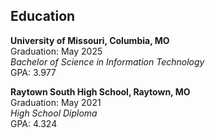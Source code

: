 ## **Education**
  **University of Missouri, Columbia, MO**  
  Graduation: May 2025  
  _Bachelor of Science in Information Technology_  
  GPA: 3.977

  **Raytown South High School, Raytown, MO**  
  Graduation: May 2021  
  _High School Diploma_  
  GPA: 4.324
